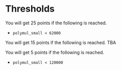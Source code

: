 


# Thresholds

You will get 25 points if the following is reached.
* `polymul_small < 62000`

You will get 15 points if the following is reached.
TBA

You will get 5 points if the following is reached.
* `polymul_small < 120000`





